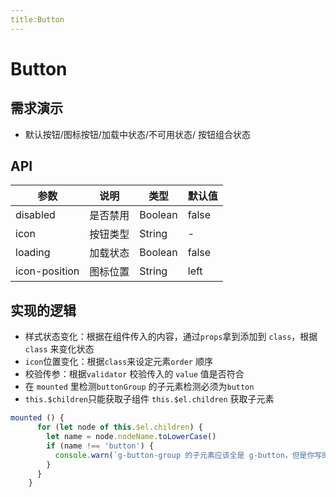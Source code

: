 ```yaml
---
title:Button
---
```


# Button

## 需求演示

- 默认按钮/图标按钮/加载中状态/不可用状态/ 按钮组合状态

<ClientOnly>
  <button-demo-1></button-demo-1>
</ClientOnly>

## API

| 参数          | 说明     | 类型    | 默认值 |
| ------------- | -------- | ------- | ------ |
| disabled      | 是否禁用 | Boolean | false  |
| icon          | 按钮类型 | String  | -      |
| loading       | 加载状态 | Boolean | false  |
| icon-position | 图标位置 | String  | left   |

## 实现的逻辑

- 样式状态变化：根据在组件传入的内容，通过`props`拿到添加到 `class`，根据`class` 来变化状态
- `icon`位置变化：根据`class`来设定元素`order` 顺序
- 校验传参：根据`validator` 校验传入的 `value` 值是否符合
- 在 `mounted` 里检测`buttonGroup` 的子元素检测必须为`button`
- `this.$children`只能获取子组件 `this.$el.children` 获取子元素

```js
mounted () {
      for (let node of this.$el.children) {
        let name = node.nodeName.toLowerCase()
        if (name !== 'button') {
          console.warn(`g-button-group 的子元素应该全是 g-button，但是你写的是 ${name}`)
        }
      }
    }
```
